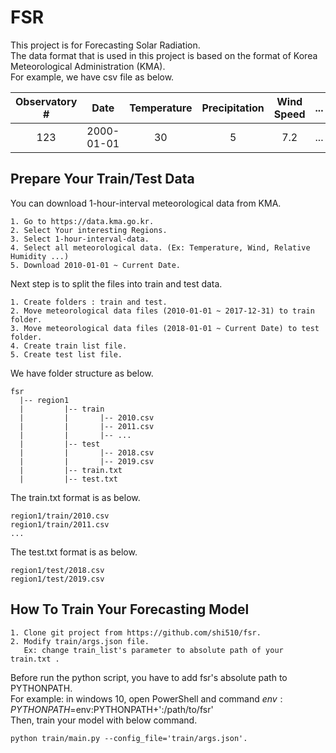 # FSR  
This project is for Forecasting Solar Radiation.  
The data format that is used in this project is based on the format of Korea Meteorological Administration (KMA).  
For example, we have csv file as below.  

| Observatory #|   Date   | Temperature | Precipitation | Wind Speed | ... |
|:------------:|:--------:|:-----------:|:-------------:|:----------:|:---:|
|     123      |2000-01-01|      30     |       5       |     7.2    | ... |

## Prepare Your Train/Test Data
You can download 1-hour-interval meteorological data from KMA.  
```
1. Go to https://data.kma.go.kr.  
2. Select Your interesting Regions.  
3. Select 1-hour-interval-data.  
4. Select all meteorological data. (Ex: Temperature, Wind, Relative Humidity ...)  
5. Download 2010-01-01 ~ Current Date.  
```
Next step is to split the files into train and test data.  
```
1. Create folders : train and test.  
2. Move meteorological data files (2010-01-01 ~ 2017-12-31) to train folder.  
3. Move meteorological data files (2018-01-01 ~ Current Date) to test folder.  
4. Create train list file.  
5. Create test list file.  
```
We have folder structure as below.  
```
fsr  
  |-- region1  
  |         |-- train  
  |         |       |-- 2010.csv  
  |         |       |-- 2011.csv  
  |         |       |-- ...  
  |         |-- test  
  |         |       |-- 2018.csv  
  |         |       |-- 2019.csv  
  |         |-- train.txt  
  |         |-- test.txt  
```
The train.txt format is as below.  
```
region1/train/2010.csv  
region1/train/2011.csv  
...
```
The test.txt format is as below.  
```
region1/test/2018.csv  
region1/test/2019.csv  
```

## How To Train Your Forecasting Model  
```
1. Clone git project from https://github.com/shi510/fsr.  
2. Modify train/args.json file.  
   Ex: change train_list's parameter to absolute path of your train.txt .  
```
Before run the python script, you have to add fsr's absolute path to PYTHONPATH.  
For example: in windows 10, open PowerShell and command $env:PYTHONPATH=$env:PYTHONPATH+':/path/to/fsr'  
Then, train your model with below command.  
```
python train/main.py --config_file='train/args.json'.  
```